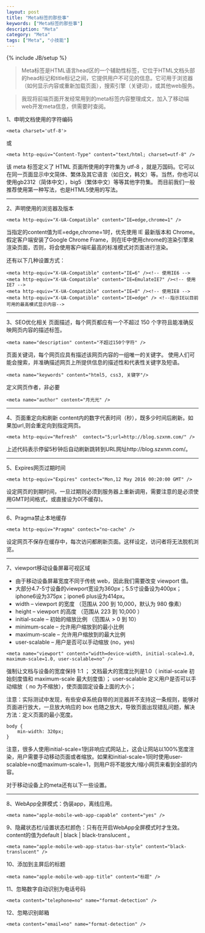 ```yaml
---
layout: post
title: "Meta标签的那些事"
keywords: ["Meta标签的那些事"]
description: "Meta"
category: "Meta"
tags: ["Meta", "小技能"]
---
```

{% include JB/setup %}

> Meta标签是HTML语言head区的一个辅助性标签，它位于HTML文档头部的head标记和title标记之间，它提供用户不可见的信息。它可用于浏览器（如何显示内容或重新加载页面），搜索引擎（关键词），或其他web服务。

> 我现将前端页面开发经常用到的meta标签内容整理成文，加入了移动端web开发meta信息，供需要时查阅。

1、申明文档使用的字符编码

```
<meta charset='utf-8'> 
```
或

```
<meta http-equiv="Content-Type" content="text/html; charset=utf-8" /> 
```
该 meta 标签定义了 HTML 页面所使用的字符集为 utf-8 ，就是万国码。它可以在同一页面显示中文简体、繁体及其它语言（如日文，韩文）等。当然，你也可以使用gb2312（简体中文），big5（繁体中文）等等其他字符集。
而目前我们一般推荐使用第一种写法，也是HTML5使用的写法。

---------------------------------------------------

2、声明使用的浏览器及版本

```
<meta http-equiv="X-UA-Compatible" content="IE=edge,chrome=1" /> 
```
当指定的content值为IE=edge,chrome=1时，优先使用 IE 最新版本和 Chrome。假定客户端安装了Google Chrome Frame，则在IE中使用chrome的渲染引擎来渲染页面，否则，将会使用客户端IE最高的标准模式对页面进行渲染。

还有以下几种设置方式：

```
<meta http-equiv="X-UA-Compatible" content="IE=6" /><!-- 使用IE6 --> 
<meta http-equiv="X-UA-Compatible" content="IE=EmulateIE7" /><!-- 使用IE7 --> 
<meta http-equiv="X-UA-Compatible" content="IE=8" /><!-- 使用IE8 --> 
<meta http-equiv="X-UA-Compatible" content="IE=edge" /> <!--指示IE以目前可用的最高模式显示内容--> 
```
-----------------------------------------------------

3、SEO优化相关
页面描述，每个网页都应有一个不超过 150 个字符且能准确反映网页内容的描述标签。

```
<meta name="description" content="不超过150个字符" /> 
```
页面关键词，每个网页应具有描述该网页内容的一组唯一的关键字。
使用人们可能会搜索，并准确描述网页上所提供信息的描述性和代表性关键字及短语。

```
<meta name="keywords" content="html5, css3, 关键字"/>  
```
定义网页作者，非必要

```
<meta name="author" content="月光光" /> 
```
------------------------------------------------------

4、页面重定向和刷新
content内的数字代表时间（秒），既多少时间后刷新。如果加url,则会重定向到指定网页。

```
<meta http-equiv="Refresh"  contect="5;url=http://blog.szxnm.com/" /> 
```

上述代码表示停留5秒钟后自动刷新跳转到URL网址http://blog.szxnm.com/。

------------------------------------------------------

5、Expires网页过期时间

```
<meta http-equiv="Expires" contect="Mon,12 May 2016 00:20:00 GMT" /> 
```
设定网页的到期时间，一旦过期则必须到服务器上重新调用，需要注意的是必须使用GMT时间格式，或直接设为0(不缓存)。

----------------------------------------------------------

6、Pragma禁止本地缓存

```
<meta http-equiv="Pragma" contect="no-cache" /> 
```
设定网页不保存在缓存中，每次访问都刷新页面。这样设定，访问者将无法脱机浏览。

------------------------------------------------------------

7、viewport移动设备屏幕可视区域

- 由于移动设备屏幕宽度不同于传统 web，因此我们需要改变 viewport 值。
- 大部分4.7-5寸设备的viewport宽设为360px；5.5寸设备设为400px；iphone6设为375px；ipone6 plus设为414px。
- width – viewport 的宽度 （范围从 200 到 10,000，默认为 980 像素）
- height – viewport 的高度 （范围从 223 到 10,000 ）
- initial-scale – 初始的缩放比例 （范围从 > 0 到 10）
- minimum-scale – 允许用户缩放到的最小比例
- maximum-scale – 允许用户缩放到的最大比例
- user-scalable – 用户是否可以手动缩放 (no，yes)

```
<meta name="viewport" content="width=device-width, initial-scale=1.0, maximum-scale=1.0, user-scalable=no" /> 
```
强制让文档与设备的宽度保持 1:1 ；
文档最大的宽度比列是1.0（ initial-scale 初始刻度值和 maximum-scale 最大刻度值）；
user-scalable 定义用户是否可以手动缩放（ no 为不缩放），使页面固定设备上面的大小；

注意：实际测试中发现，有些安卓系统自带的浏览器并不支持这一条规则，能够对页面进行放大，一旦放大响应的 box 也随之放大，导致页面出现错乱问题，解决方法：定义页面的最小宽度。

```
body { 
    min-width: 320px; 
} 
```
注意，很多人使用initial-scale=1到非响应式网站上，这会让网站以100%宽度渲染，用户需要手动移动页面或者缩放。如果和initial-scale=1同时使用user-scalable=no或maximum-scale=1，则用户将不能放大/缩小网页来看到全部的内容。

对于移动设备上的meta还有以下一些设置。

------------------------------------------------------------

8、WebApp全屏模式：伪装app，离线应用。

```
<meta name="apple-mobile-web-app-capable" content="yes" /> 
```

9、隐藏状态栏/设置状态栏颜色：只有在开启WebApp全屏模式时才生效。content的值为default | black | black-translucent 。

```
<meta name="apple-mobile-web-app-status-bar-style" content="black-translucent" /> 
```

10、添加到主屏后的标题

```
<meta name="apple-mobile-web-app-title" content="标题" /> 
```

11、忽略数字自动识别为电话号码

```
<meta content="telephone=no" name="format-detection" />  
```


12、忽略识别邮箱

```
<meta content="email=no" name="format-detection" /> 
```
